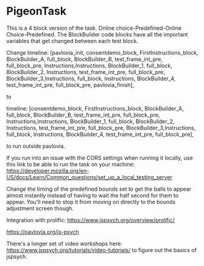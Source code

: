 # PigeonTask

This is a 4 block version of the task. Online choice-Predefined-Online Choice-Predefined. The BlockBuilder code blocks have all the important variables that get changed between each test block.

Change   timeline: [pavlovia_init, consentdemo_block, FirstInstructions_block, BlockBuilder_A, full_block, BlockBuilder_B, test_frame_int_pre, full_block_pre, Instructions,Instructions,  BlockBuilder_1, full_block, BlockBuilder_2, Instructions, test_frame_int_pre, full_block_pre, BlockBuilder_3,Instructions, full_block, Instructions, BlockBuilder_4, test_frame_int_pre, full_block_pre, pavlovia_finish], 

to

  timeline: [consentdemo_block, FirstInstructions_block, BlockBuilder_A, full_block, BlockBuilder_B, test_frame_int_pre, full_block_pre, Instructions,Instructions,  BlockBuilder_1, full_block, BlockBuilder_2, Instructions, test_frame_int_pre, full_block_pre, BlockBuilder_3,Instructions, full_block, Instructions, BlockBuilder_4, test_frame_int_pre, full_block_pre], 
  
  to run outside pavlovia.
  
  If you run into an issue with the CORS settings when running it locally, use this link to be able to run the task on your machine: https://developer.mozilla.org/en-US/docs/Learn/Common_questions/set_up_a_local_testing_server
  
  Change the timing of the predefined bounds set  to get the balls to appear almost instantly instead of having to wait the half second for them to appear. You'll need to stop it from moving on directly to the bounds adjustment screen though. 
  
  Integration with prolific: https://www.jspsych.org/overview/prolific/
  
  https://pavlovia.org/js-psych
  
  There's a longer set of video workshops here: https://www.jspsych.org/tutorials/video-tutorials/ to figure out the basics of jspsych. 
